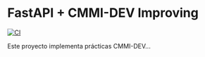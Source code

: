 ﻿# FastAPI + CMMI-DEV Improving

[![CI](https://github.com/jeffersondavila/fastapi-cmmi-improving/actions/workflows/tests.yml/badge.svg)](https://github.com/jeffersondavila/fastapi-cmmi-improving/actions/workflows/tests.yml)

Este proyecto implementa prácticas CMMI-DEV...